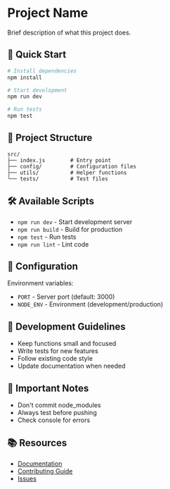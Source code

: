 # Project Name

Brief description of what this project does.

## 🚀 Quick Start

```bash
# Install dependencies
npm install

# Start development
npm run dev

# Run tests
npm test
```

## 📁 Project Structure

```
src/
├── index.js        # Entry point
├── config/         # Configuration files
├── utils/          # Helper functions
└── tests/          # Test files
```

## 🛠️ Available Scripts

- `npm run dev` - Start development server
- `npm run build` - Build for production
- `npm test` - Run tests
- `npm run lint` - Lint code

## 🔧 Configuration

Environment variables:
- `PORT` - Server port (default: 3000)
- `NODE_ENV` - Environment (development/production)

## 📝 Development Guidelines

- Keep functions small and focused
- Write tests for new features
- Follow existing code style
- Update documentation when needed

## 🚨 Important Notes

- Don't commit node_modules
- Always test before pushing
- Check console for errors

## 📚 Resources

- [Documentation](./docs)
- [Contributing Guide](./CONTRIBUTING.md)
- [Issues](https://github.com/username/project/issues)